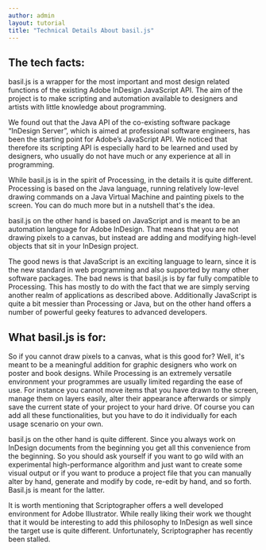 ```yaml
---
author: admin
layout: tutorial
title: "Technical Details About basil.js"
---
```


## The tech facts:

basil.js is a wrapper for the most important and most design related functions of the existing Adobe InDesign JavaScript API. The aim of the project is to make scripting and automation available to designers and artists with little knowledge about programming.

We found out that the Java API of the co-existing software package “InDesign Server”, which is aimed at professional software engineers, has been the starting point for Adobe’s JavaScript API. We noticed that therefore its scripting API is especially hard to be learned and used by designers, who usually do not have much or any experience at all in programming.

While basil.js is in the spirit of Processing, in the details it is quite different. Processing is based on the Java language, running relatively low-level drawing commands on a Java Virtual Machine and painting pixels to the screen. You can do much more but in a nutshell that's the idea.

basil.js on the other hand is based on JavaScript and is meant to be an automation language for Adobe InDesign. That means that you are not drawing pixels to a canvas, but instead are adding and modifying high-level objects that sit in your InDesign project.

The good news is that JavaScript is an exciting language to learn, since it is the new standard in web programming and also supported by many other software packages. The bad news is that basil.js is by far fully compatible to Processing. This has mostly to do with the fact that we are simply serving another realm of applications as described above. Additionally JavaScript is quite a bit messier than Processing or Java, but on the other hand offers a number of powerful geeky features to advanced developers.


## What basil.js is for:

So if you cannot draw pixels to a canvas, what is this good for? Well, it's meant to be a meaningful addition for graphic designers who work on poster and book designs. While Processing is an extremely versatile environment your programmes are usually limited regarding the ease of use. For instance you cannot move items that you have drawn to the screen, manage them on layers easily, alter their appearance afterwards or simply save the current state of your project to your hard drive. Of course you can add all these functionalities, but you have to do it individually for each usage scenario on your own.

basil.js on the other hand is quite different. Since you always work on InDesign documents from the beginning you get all this convenience from the beginning. So you should ask yourself if you want to go wild with an experimental high-performance algorithm and just want to create some visual output or if you want to produce a project file that you can manually alter by hand, generate and modify by code, re-edit by hand, and so forth. Basil.js is meant for the latter.

It is worth mentioning that Scriptographer offers a well developed environment for Adobe Illustrator. While really liking their work we thought that it would be interesting to add this philosophy to InDesign as well since the target use is quite different. Unfortunately, Scriptographer has recently been stalled.
